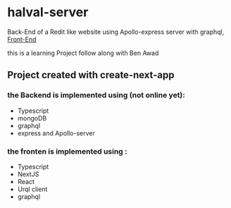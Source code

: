 # halval-server
Back-End of a Redit like website using Apollo-express server with graphql,
[Front-End](https://github.com/halimtech/halval-web)

this is a learning Project follow along with Ben Awad 
## Project created with create-next-app
### the Backend is implemented using (not online yet):
* Typescript 
* mongoDB 
* graphql 
* express and Apollo-server
### the fronten is implemented using :
* Typescript
* NextJS
* React
* Urql client
* graphql

